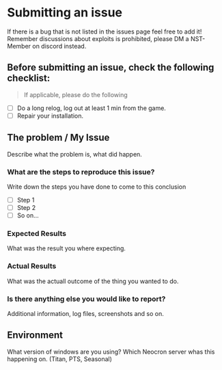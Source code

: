 
# Submitting an issue

If there is a bug that is not listed in the issues page feel free to add it! 
Remember discussions about exploits is prohibited, please DM a NST-Member on discord instead.

## Before submitting an issue, check the following checklist:

> If applicable, please do the following

- [ ] Do a long relog, log out at least 1 min from the game.
- [ ] Repair your installation.

## The problem / My Issue

Describe what the problem is, what did happen.

### What are the steps to reproduce this issue?

Write down the steps you have done to come to this conclusion 

- [ ] Step 1
- [ ] Step 2
- [ ] So on...

### Expected Results

What was the result you where expecting.

### Actual Results

What was the actuall outcome of the thing you wanted to do.

### Is there anything else you would like to report?

Additional information, log files, screenshots and so on.

## Environment

What version of windows are you using?
Which Neocron server whas this happening on. (Titan, PTS, Seasonal)
